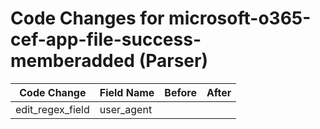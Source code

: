 # Code Changes for microsoft-o365-cef-app-file-success-memberadded (Parser)

| Code Change | Field Name | Before | After |
|-------------|------------|--------|-------|
| edit_regex_field | user_agent |  |  |